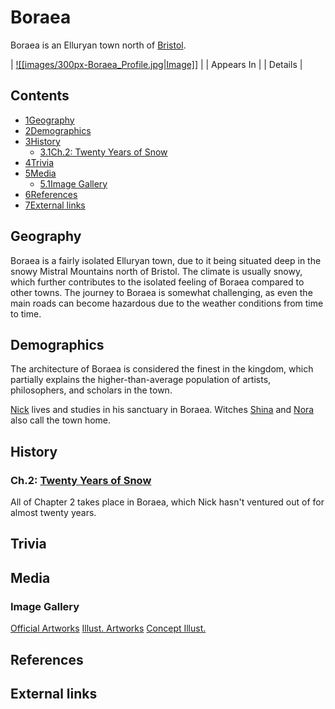 # Boraea

Boraea is an Elluryan town north of [Bristol](/wiki/Bristol "Bristol").

| [![[images/300px-Boraea_Profile.jpg|Image]]](/wiki/File:Boraea_Profile.jpg) |
| Appears In |
| Details |

## Contents

- [1Geography](#Geography)
- [2Demographics](#Demographics)
- [3History](#History)
  - [3.1Ch.2: Twenty Years of Snow](#Ch.2:_Twenty_Years_of_Snow)
- [4Trivia](#Trivia)
- [5Media](#Media)
  - [5.1Image Gallery](#Image_Gallery)
- [6References](#References)
- [7External links](#External_links)

## Geography

Boraea is a fairly isolated Elluryan town, due to it being situated deep in the snowy Mistral Mountains north of Bristol. The climate is usually snowy, which further contributes to the isolated feeling of Boraea compared to other towns. The journey to Boraea is somewhat challenging, as even the main roads can become hazardous due to the weather conditions from time to time.

## Demographics

The architecture of Boraea is considered the finest in the kingdom, which partially explains the higher-than-average population of artists, philosophers, and scholars in the town.

[Nick](/wiki/Nick "Nick") lives and studies in his sanctuary in Boraea. Witches [Shina](/wiki/Shina "Shina") and [Nora](/wiki/Nora "Nora") also call the town home.

## History

### Ch.2: [Twenty Years of Snow](/wiki/Twenty_Years_of_Snow "Twenty Years of Snow")

All of Chapter 2 takes place in Boraea, which Nick hasn't ventured out of for almost twenty years.

## Trivia

## Media

### Image Gallery

[Official Artworks](#tabber-tabpanel-Official_Artworks-0) [Illust. Artworks](#tabber-tabpanel-Illust._Artworks-0) [Concept Illust.](#tabber-tabpanel-Concept_Illust.-0)

## References

## External links